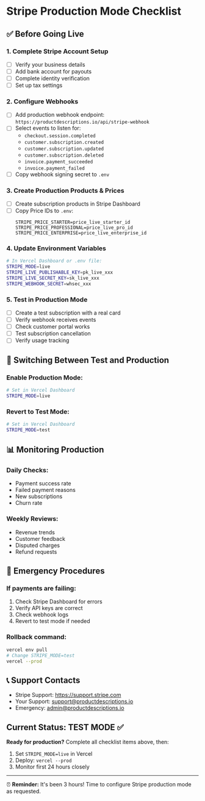# Stripe Production Mode Checklist

## ✅ Before Going Live

### 1. Complete Stripe Account Setup
- [ ] Verify your business details
- [ ] Add bank account for payouts
- [ ] Complete identity verification
- [ ] Set up tax settings

### 2. Configure Webhooks
- [ ] Add production webhook endpoint: `https://productdescriptions.io/api/stripe-webhook`
- [ ] Select events to listen for:
  - `checkout.session.completed`
  - `customer.subscription.created`
  - `customer.subscription.updated`
  - `customer.subscription.deleted`
  - `invoice.payment_succeeded`
  - `invoice.payment_failed`
- [ ] Copy webhook signing secret to `.env`

### 3. Create Production Products & Prices
- [ ] Create subscription products in Stripe Dashboard
- [ ] Copy Price IDs to `.env`:
  ```
  STRIPE_PRICE_STARTER=price_live_starter_id
  STRIPE_PRICE_PROFESSIONAL=price_live_pro_id
  STRIPE_PRICE_ENTERPRISE=price_live_enterprise_id
  ```

### 4. Update Environment Variables
```bash
# In Vercel Dashboard or .env file:
STRIPE_MODE=live
STRIPE_LIVE_PUBLISHABLE_KEY=pk_live_xxx
STRIPE_LIVE_SECRET_KEY=sk_live_xxx
STRIPE_WEBHOOK_SECRET=whsec_xxx
```

### 5. Test in Production Mode
- [ ] Create a test subscription with a real card
- [ ] Verify webhook receives events
- [ ] Check customer portal works
- [ ] Test subscription cancellation
- [ ] Verify usage tracking

## 🔄 Switching Between Test and Production

### Enable Production Mode:
```bash
# Set in Vercel Dashboard
STRIPE_MODE=live
```

### Revert to Test Mode:
```bash
# Set in Vercel Dashboard
STRIPE_MODE=test
```

## 📊 Monitoring Production

### Daily Checks:
- Payment success rate
- Failed payment reasons
- New subscriptions
- Churn rate

### Weekly Reviews:
- Revenue trends
- Customer feedback
- Disputed charges
- Refund requests

## 🚨 Emergency Procedures

### If payments are failing:
1. Check Stripe Dashboard for errors
2. Verify API keys are correct
3. Check webhook logs
4. Revert to test mode if needed

### Rollback command:
```bash
vercel env pull
# Change STRIPE_MODE=test
vercel --prod
```

## 📞 Support Contacts

- Stripe Support: https://support.stripe.com
- Your Support: support@productdescriptions.io
- Emergency: admin@productdescriptions.io

## Current Status: TEST MODE ✅

**Ready for production?** Complete all checklist items above, then:

1. Set `STRIPE_MODE=live` in Vercel
2. Deploy: `vercel --prod`
3. Monitor first 24 hours closely

---

⏰ **Reminder:** It's been 3 hours! Time to configure Stripe production mode as requested.